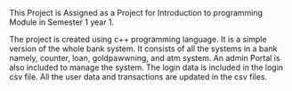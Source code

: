 This Project is Assigned as a Project for Introduction to programming Module in Semester 1 year 1.

The project is created using c++ programming language. It is a simple version of the whole bank system.
It consists of all the systems in a bank namely, counter, loan, goldpawwning, and atm system.
An admin Portal is also included to manage the system.
The login data is included in the login csv file.
All the user data and transactions are updated in the csv files.
